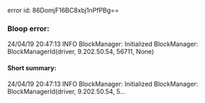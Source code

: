 error id: 86DomjF16BC8xbj1nPfPBg==
### Bloop error:

24/04/19 20:47:13 INFO BlockManager: Initialized BlockManager: BlockManagerId(driver, 9.202.50.54, 56711, None)
#### Short summary: 

24/04/19 20:47:13 INFO BlockManager: Initialized BlockManager: BlockManagerId(driver, 9.202.50.54, 5...